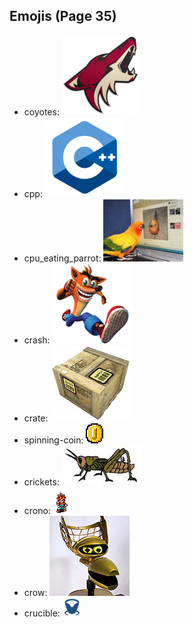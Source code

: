 
## Emojis (Page 35)

* coyotes: ![coyotes](output/coyotes.png)
* cpp: ![cpp](output/cpp.png)
* cpu_eating_parrot: ![cpu_eating_parrot](output/cpu_eating_parrot.jpg)
* crash: ![crash](output/crash.png)
* crate: ![crate](output/crate.jpg)
* spinning-coin: ![spinning-coin](output/spinning-coin.gif)
* crickets: ![crickets](output/crickets.jpg)
* crono: ![crono](output/crono.gif)
* crow: ![crow](output/crow.png)
* crucible: ![crucible](output/crucible.png)
